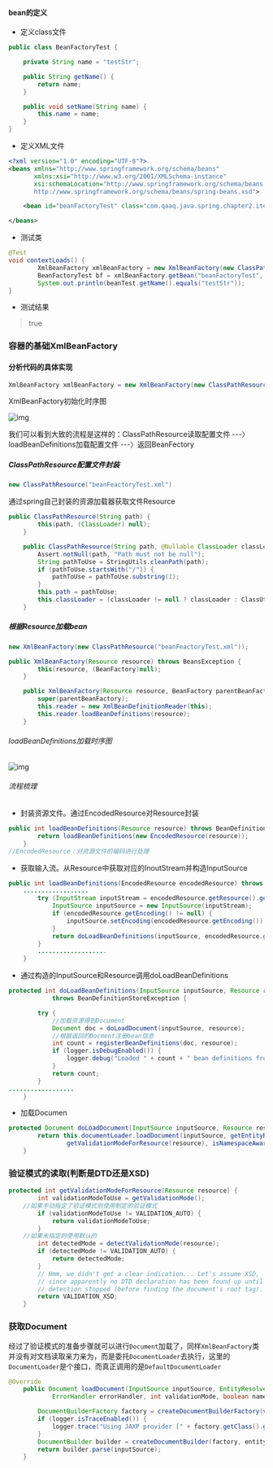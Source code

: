 

#### bean的定义

- 定义class文件

```java
public class BeanFactoryTest {

    private String name = "testStr";

    public String getName() {
        return name;
    }

    public void setName(String name) {
        this.name = name;
    }
}
```

- 定义XML文件

```xml
<?xml version="1.0" encoding="UTF-8"?>
<beans xmlns="http://www.springframework.org/schema/beans"
       xmlns:xsi="http://www.w3.org/2001/XMLSchema-instance"
       xsi:schemaLocation="http://www.springframework.org/schema/beans
       http://www.springframework.org/schema/beans/spring-beans.xsd">

    <bean id="beanFactoryTest" class="com.qaaq.java.spring.chapter2.item1.BeanTest"/>

</beans>
```

- 测试类

```java
@Test
void contextLoads() {
        XmlBeanFactory xmlBeanFactory = new XmlBeanFactory(new ClassPathResource("beanFeactoryTest.xml"));
        BeanFactoryTest bf = xmlBeanFactory.getBean("beanFactoryTest", BeanFactoryTest.class);
        System.out.println(beanTest.getName().equals("testStr"));
}
```

- 测试结果

> true

### 容器的基础XmlBeanFactory

#### 分析代码的具体实现

```java
XmlBeanFactory xmlBeanFactory = new XmlBeanFactory(new ClassPathResource("beanFeactoryTest.xml"));
```

XmlBeanFactory初始化时序图

![img](https://gitee.com/laoyouji1018/images/raw/master/img/20210725183807.png)

我们可以看到大致的流程是这样的：ClassPathResource读取配置文件 ---〉loadBeanDefinitions加载配置文件 ---〉返回BeanFectory

##### ClassPathResource配置文件封装

```java
new ClassPathResource("beanFeactoryTest.xml")
```

通过spring自己封装的资源加载器获取文件Resource

```java
public ClassPathResource(String path) {
		this(path, (ClassLoader) null);
	}

	public ClassPathResource(String path, @Nullable ClassLoader classLoader) {
		Assert.notNull(path, "Path must not be null");
		String pathToUse = StringUtils.cleanPath(path);
		if (pathToUse.startsWith("/")) {
			pathToUse = pathToUse.substring(1);
		}
		this.path = pathToUse;
		this.classLoader = (classLoader != null ? classLoader : ClassUtils.getDefaultClassLoader());
	}
```

##### 根据Resource加载bean

```java
new XmlBeanFactory(new ClassPathResource("beanFeactoryTest.xml"));
```

```java
public XmlBeanFactory(Resource resource) throws BeansException {
        this(resource, (BeanFactory)null);
    }

    public XmlBeanFactory(Resource resource, BeanFactory parentBeanFactory) throws BeansException {
        super(parentBeanFactory);
        this.reader = new XmlBeanDefinitionReader(this);
        this.reader.loadBeanDefinitions(resource);
    }
```

###### loadBeanDefinitions加载时序图

![img](https://gitee.com/laoyouji1018/images/raw/master/img/20210725192130.png)

###### 流程梳理

- 封装资源文件。通过EncodedResource对Resource封装

```java
public int loadBeanDefinitions(Resource resource) throws BeanDefinitionStoreException {
		return loadBeanDefinitions(new EncodedResource(resource));
	}
//EncodedResource：对资源文件的编码进行处理
```

- 获取输入流。从Resource中获取对应的InoutStream并构造InputSource

```java
public int loadBeanDefinitions(EncodedResource encodedResource) throws BeanDefinitionStoreException {
	..................
		try (InputStream inputStream = encodedResource.getResource().getInputStream()) {
			InputSource inputSource = new InputSource(inputStream);
			if (encodedResource.getEncoding() != null) {
				inputSource.setEncoding(encodedResource.getEncoding());
			}
			return doLoadBeanDefinitions(inputSource, encodedResource.getResource());
		}
		...................
	}
```

- 通过构造的InputSource和Resource调用doLoadBeanDefinitions

```java
protected int doLoadBeanDefinitions(InputSource inputSource, Resource resource)
			throws BeanDefinitionStoreException {

		try {
            //加载资源得到Document
			Document doc = doLoadDocument(inputSource, resource);
            //根据返回的Docment注册bean信息
			int count = registerBeanDefinitions(doc, resource);
			if (logger.isDebugEnabled()) {
				logger.debug("Loaded " + count + " bean definitions from " + resource);
			}
			return count;
		}
..................
	}
```

- 加载Documen

```java
protected Document doLoadDocument(InputSource inputSource, Resource resource) throws Exception {
		return this.documentLoader.loadDocument(inputSource, getEntityResolver(), this.errorHandler,
				getValidationModeForResource(resource), isNamespaceAware());
	}
```

### 验证模式的读取(判断是DTD还是XSD)

```java
protected int getValidationModeForResource(Resource resource) {
		int validationModeToUse = getValidationMode();
    //如果手动指定了验证模式则使用制定的验证模式
		if (validationModeToUse != VALIDATION_AUTO) {
			return validationModeToUse;
		}
    //如果未指定则使用默认的
		int detectedMode = detectValidationMode(resource);
		if (detectedMode != VALIDATION_AUTO) {
			return detectedMode;
		}
		// Hmm, we didn't get a clear indication... Let's assume XSD,
		// since apparently no DTD declaration has been found up until
		// detection stopped (before finding the document's root tag).
		return VALIDATION_XSD;
	}
```

### 获取Document

经过了验证模式的准备步骤就可以进行`Document`加载了，同样`XmlBeanFactory`类并没有对文档读取亲力亲为，而是委托`DocumentLoader`去执行，这里的`DocumentLoader`是个接口，而真正调用的是`DefaultDocumentLoader`

```java
@Override
	public Document loadDocument(InputSource inputSource, EntityResolver entityResolver,
			ErrorHandler errorHandler, int validationMode, boolean namespaceAware) throws Exception {

		DocumentBuilderFactory factory = createDocumentBuilderFactory(validationMode, namespaceAware);
		if (logger.isTraceEnabled()) {
			logger.trace("Using JAXP provider [" + factory.getClass().getName() + "]");
		}
		DocumentBuilder builder = createDocumentBuilder(factory, entityResolver, errorHandler);
		return builder.parse(inputSource);
	}
```

